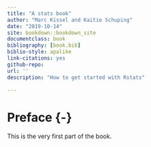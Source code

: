 ```yaml
--- 
title: "A stats book"
author: "Marc Kissel and Kaitie Schuping"
date: "2019-10-14"
site: bookdown::bookdown_site
documentclass: book
bibliography: [book.bib]
biblio-style: apalike
link-citations: yes
github-repo: 
url: ''
description: "How to get started with Rstats"

---
```


# Preface {-}

This is the very first part of the book.
